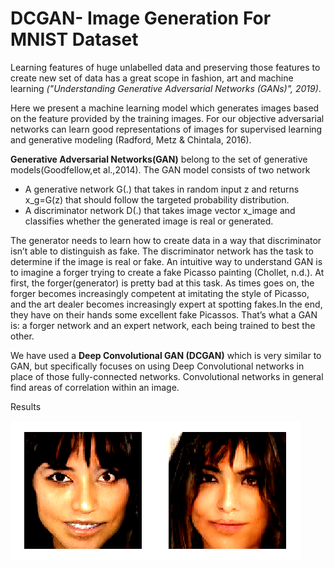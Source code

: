# DCGAN- Image Generation For MNIST Dataset

Learning features of huge unlabelled data and preserving those features to create new set of data has a great scope in fashion, art and machine learning *("Understanding Generative Adversarial Networks (GANs)", 2019)*. 

Here we present a machine learning model which generates images based on the feature provided by the training images. For our objective adversarial networks can learn good representations of images for supervised learning and generative modeling (Radford, Metz & Chintala, 2016).

**Generative Adversarial Networks(GAN)** belong to the set of generative models(Goodfellow,et al.,2014). The GAN model consists of two network
* A generative network G(.) that takes in random input z and returns x_g=G(z) that should follow the targeted probability distribution.
* A discriminator network D(.) that takes image vector x_image and classifies whether the generated image is real or generated.

The generator needs to learn how to create data in a way that discriminator isn’t able to distinguish as fake. The discriminator network has the task to determine if the image is real or fake. An intuitive way to understand GAN  is to imagine a forger trying to create a fake
Picasso painting (Chollet, n.d.). At first, the forger(generator) is pretty bad at this task. As times goes on, the forger becomes increasingly competent at imitating the style of Picasso, and the art dealer becomes increasingly expert at spotting fakes.In the end, they have on their hands some excellent fake Picassos. That’s what a GAN is: a forger network and an expert network, each being trained to best the other.

We have used a  **Deep Convolutional GAN (DCGAN)** which is very similar to GAN, but specifically focuses on using Deep Convolutional networks in place of those fully-connected networks. Convolutional networks in general find areas of correlation within an image.


Results

![](/images/lll.png)


